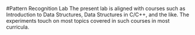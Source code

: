 #Pattern Recognition Lab
The present lab is aligned with courses such as Introduction to Data Structures, Data Structures in C/C++, and the like. The experiments touch on most topics covered in such courses in most curricula.